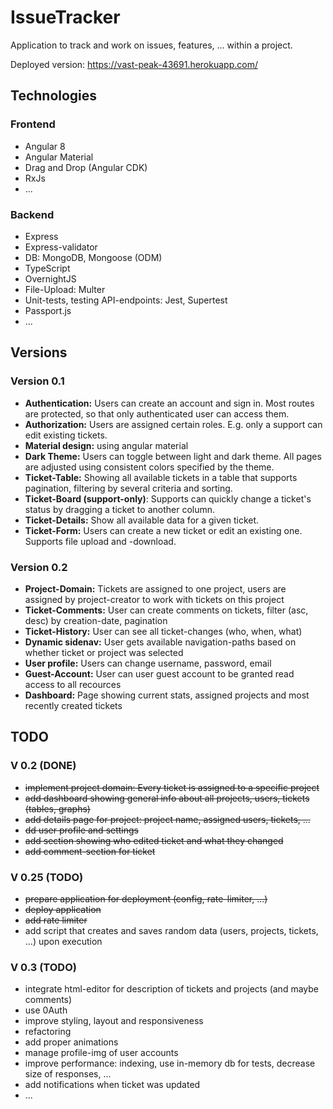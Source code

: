 # IssueTracker
Application to track and work on issues, features, ... within a project.

Deployed version: https://vast-peak-43691.herokuapp.com/

## Technologies
### Frontend
- Angular 8
- Angular Material
- Drag and Drop (Angular CDK)
- RxJs
- ...

### Backend
- Express
- Express-validator
- DB: MongoDB, Mongoose (ODM)
- TypeScript
- OvernightJS
- File-Upload: Multer
- Unit-tests, testing API-endpoints: Jest, Supertest
- Passport.js
- ...

## Versions
### Version 0.1
- **Authentication:** Users can create an account and sign in. Most routes are protected, so that only authenticated user can access them.
- **Authorization:** Users are assigned certain roles. E.g. only a support can edit existing tickets.
- **Material design:** using angular material
- **Dark Theme:** Users can toggle between light and dark theme. All pages are adjusted using consistent colors specified by the theme.
- **Ticket-Table:** Showing all available tickets in a table that supports pagination, filtering by several criteria and sorting.
- **Ticket-Board (support-only)**: Supports can quickly change a ticket's status by dragging a ticket to another column. 
- **Ticket-Details:** Show all available data for a given ticket.
- **Ticket-Form:** Users can create a new ticket or edit an existing one. Supports file upload and -download.

### Version 0.2
- **Project-Domain:** Tickets are assigned to one project, users are assigned by project-creator to work with tickets on this project
- **Ticket-Comments:** User can create comments on tickets, filter (asc, desc) by creation-date, pagination
- **Ticket-History:** User can see all ticket-changes (who, when, what)
- **Dynamic sidenav:** User gets available navigation-paths based on whether ticket or project was selected
- **User profile:** Users can change username, password, email
- **Guest-Account:** User can user guest account to be granted read access to all recources
- **Dashboard:** Page showing current stats, assigned projects and most recently created tickets


## TODO
### V 0.2 (DONE)
- <del>implement project domain: Every ticket is assigned to a specific project</del>
- <del>add dashboard showing general info about all projects, users, tickets (tables, graphs)</del>
- <del>add details page for project: project name, assigned users, tickets, ... </del>
- <del>dd user profile and settings</del>
- <del>add section showing who edited ticket and what they changed</del>
- <del>add comment-section for ticket </del>

### V 0.25 (TODO)
- <del>prepare application for deployment (config, rate-limiter, ...)</del>
- <del>deploy application</del>
- <del>add rate limiter</del>
- add script that creates and saves random data (users, projects, tickets, ...) upon execution

### V 0.3 (TODO)
- integrate html-editor for description of tickets and projects (and maybe comments)
- use 0Auth
- improve styling, layout and responsiveness
- refactoring
- add proper animations
- manage profile-img of user accounts
- improve performance: indexing, use in-memory db for tests, decrease size of responses, ...
- add notifications when ticket was updated
- ...

